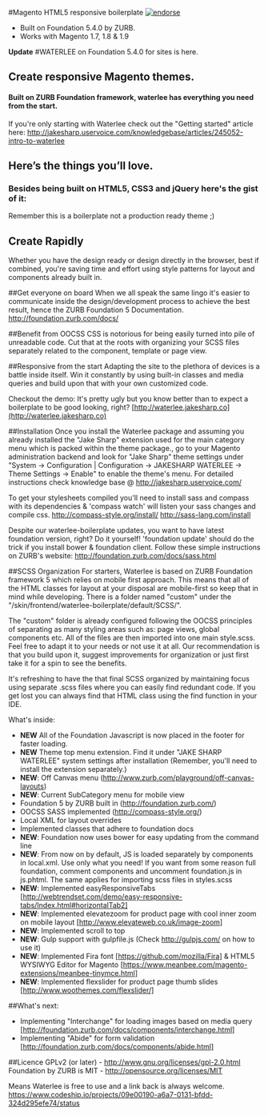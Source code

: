 #Magento HTML5 responsive boilerplate [![endorse](http://api.coderwall.com/zeljkoprsa/endorsecount.png)](http://coderwall.com/zeljkoprsa)
 - Built on Foundation 5.4.0 by ZURB.
 - Works with Magento 1.7, 1.8 & 1.9

**Update**
#WATERLEE on Foundation 5.4.0 for sites is here.

## Create responsive Magento themes.
#### Built on ZURB Foundation framework, waterlee has everything you need from the start.
If you're only starting with Waterlee check out the "Getting started" article here:
http://jakesharp.uservoice.com/knowledgebase/articles/245052-intro-to-waterlee


## Here’s the things you’ll love.
### Besides being built on HTML5, CSS3 and jQuery here's the gist of it:

Remember this is a boilerplate not a production ready theme ;)


## Create Rapidly
Whether you have the design ready or design directly in the browser, best if combined, you're saving time and effort using style patterns for layout and components already built in.

##Get everyone on board
When we all speak the same lingo it's easier to communicate inside the design/development process to achieve the best result, hence the ZURB Foundation 5 Documentation.
http://foundation.zurb.com/docs/

##Benefit from OOCSS
CSS is notorious for being easily turned into pile of unreadable code. Cut that at the roots with organizing your SCSS files separately related to the component, template or page view.

##Responsive from the start
Adapting the site to the plethora of devices is a battle inside itself. Win it constantly by using built-in classes and media queries and build upon that with your own customized code.

Checkout the demo:
It's pretty ugly but you know better than to expect a boilerplate to be good looking, right?
[http://waterlee.jakesharp.co](http://waterlee.jakesharp.co)

##Installation
Once you install the Waterlee package and assuming you already installed the "Jake Sharp" extension used for the main category menu which is packed within the theme package., go to your Magento administration backend and look for "Jake Sharp" theme settings under "System -> Configuration | Configuration -> JAKESHARP WATERLEE -> Theme Settings -> Enable" to enable the theme's menu.
For detailed instructions check knowledge base @ http://jakesharp.uservoice.com/ 

To get your stylesheets compiled you'll need to install sass and compass with its dependencies & 'compass watch' will listen your sass changes and compile css.
http://compass-style.org/install/
http://sass-lang.com/install

Despite our waterlee-boilerplate updates, you want to have latest foundation version, right? Do it yourself!
'foundation update' should do the trick if you install bower & foundation client.
Follow these simple instructions on ZURB's website:
http://foundation.zurb.com/docs/sass.html

##SCSS Organization
For starters, Waterlee is based on ZURB Foundation framework 5 which relies on mobile first approach. This means that all of the HTML classes for layout at your disposal are mobile-first so keep that in mind while developing. There is a folder named "custom" under the "/skin/frontend/waterlee-boilerplate/default/SCSS/".

The "custom" folder is already configured following the OOCSS principles of separating as many styling areas such as: page views, global components etc. All of the files are then imported into one main style.scss. Feel free to adapt it to your needs or not use it at all. Our recommendation is that you build upon it, suggest improvements for organization or just first take it for a spin to see the benefits.

It's refreshing to have the that final SCSS organized by maintaining focus using separate .scss files where you can easily find redundant code. If you get lost you can always find that HTML class using the find function in your IDE.

What's inside:
- **NEW** All of the Foundation Javascript is now placed in the footer for faster loading.
- **NEW** Theme top menu extension. Find it under "JAKE SHARP WATERLEE" system settings after installation (Remember, you'll need to install the extension separately.)
- **NEW**: Off Canvas menu (http://www.zurb.com/playground/off-canvas-layouts)
- **NEW**: Current SubCategory menu for mobile view
- Foundation 5 by ZURB built in (http://foundation.zurb.com/)
- OOCSS SASS implemented (http://compass-style.org/)
- Local XML for layout overrides
- Implemented classes that adhere to foundation docs
- **NEW**: Foundation now uses bower for easy updating from the command line
- **NEW**: From now on by default, JS is loaded separately by components in local.xml. Use only what you need! If you want from some reason full foundation, comment components and uncomment foundation.js in js.phtml. The same applies for importing scss files in styles.scss
- **NEW**: Implemented easyResponsiveTabs [http://webtrendset.com/demo/easy-responsive-tabs/Index.html#horizontalTab2]
- **NEW**: Implemented elevatezoom for product page with cool inner zoom on mobile layout [http://www.elevateweb.co.uk/image-zoom]
- **NEW**: Implemented scroll to top
- **NEW**: Gulp support with gulpfile.js (Check http://gulpjs.com/ on how to use it)
- **NEW**: Implemented Fira font [https://github.com/mozilla/Fira] & HTML5 WYSIWYG Editor for Magento [https://www.meanbee.com/magento-extensions/meanbee-tinymce.html]
- **NEW**: Implemented flexslider for product page thumb slides [http://www.woothemes.com/flexslider/]

##What's next:

- Implementing "Interchange" for loading images based on media query [http://foundation.zurb.com/docs/components/interchange.html]
- Implementing "Abide" for form validation [http://foundation.zurb.com/docs/components/abide.html] 

##Licence
GPLv2 (or later) - http://www.gnu.org/licenses/gpl-2.0.html
Foundation by ZURB is MIT - http://opensource.org/licenses/MIT

Means Waterlee is free to use and a link back is always welcome.
https://www.codeship.io/projects/09e00190-a6a7-0131-bfdd-324d295efe74/status
